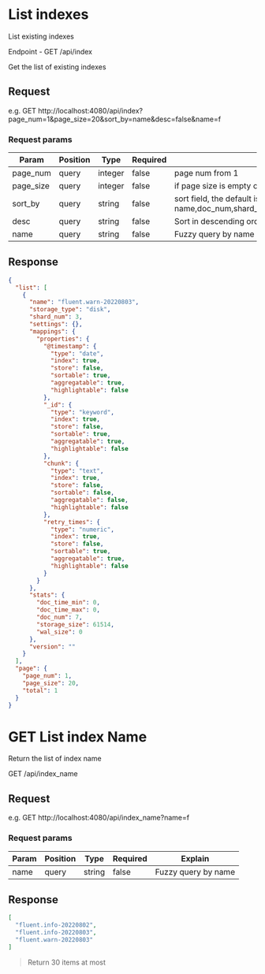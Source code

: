 # List indexes

List existing indexes

Endpoint - GET /api/index

Get the list of existing indexes

## Request

e.g. 
GET http://localhost:4080/api/index?page_num=1&page_size=20&sort_by=name&desc=false&name=f

### Request params

| Param     | Position    | Type    | Required | Explain                                                                                              |
|-----------|-------------|---------|----------|------------------------------------------------------------------------------------------------------|
| page_num  | query       | integer | false    | page num from 1                                                                                      |
| page_size | query       | integer | false    | if page size is empty or 0, then return all                                                          |
| sort_by   | query       | string  | false    | sort field, the default is "name", Sortable fields: name,doc_num,shard_num,storage_size,storage_type |
| desc      | query       | string  | false    | Sort in descending order                                                                             |
| name      | query       | string  | false    | Fuzzy query by name                                                                                  |


## Response

```json
{
  "list": [
    {
      "name": "fluent.warn-20220803",
      "storage_type": "disk",
      "shard_num": 3,
      "settings": {},
      "mappings": {
        "properties": {
          "@timestamp": {
            "type": "date",
            "index": true,
            "store": false,
            "sortable": true,
            "aggregatable": true,
            "highlightable": false
          },
          "_id": {
            "type": "keyword",
            "index": true,
            "store": false,
            "sortable": true,
            "aggregatable": true,
            "highlightable": false
          },
          "chunk": {
            "type": "text",
            "index": true,
            "store": false,
            "sortable": false,
            "aggregatable": false,
            "highlightable": false
          },
          "retry_times": {
            "type": "numeric",
            "index": true,
            "store": false,
            "sortable": true,
            "aggregatable": true,
            "highlightable": false
          }
        }
      },
      "stats": {
        "doc_time_min": 0,
        "doc_time_max": 0,
        "doc_num": 7,
        "storage_size": 61514,
        "wal_size": 0
      },
      "version": ""
    }
  ],
  "page": {
    "page_num": 1,
    "page_size": 20,
    "total": 1
  }
}

```

# GET List index Name
Return the list of index name

GET /api/index_name

## Request

e.g.
GET http://localhost:4080/api/index_name?name=f

### Request params

| Param | Position | Type   | Required | Explain             |
|-------|----------|--------|----------|---------------------|
| name  | query    | string | false    | Fuzzy query by name |


## Response

```json
[
  "fluent.info-20220802",
  "fluent.info-20220803",
  "fluent.warn-20220803"
]
```

>Return 30 items at most
